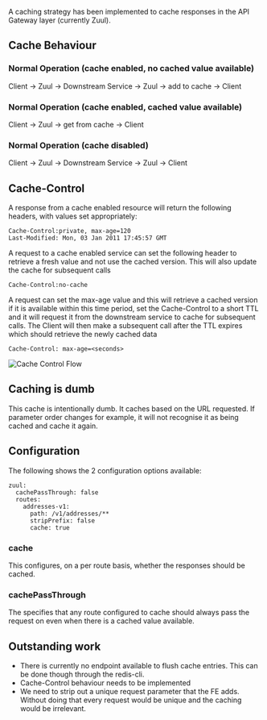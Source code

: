 A caching strategy has been implemented to cache responses in the API Gateway layer (currently Zuul).

## Cache Behaviour

### Normal Operation (cache enabled, no cached value available)
Client -> Zuul -> Downstream Service -> Zuul -> add to cache -> Client

### Normal Operation (cache enabled, cached value available)
Client -> Zuul -> get from cache -> Client

### Normal Operation (cache disabled)
Client -> Zuul -> Downstream Service -> Zuul -> Client

## Cache-Control

A response from a cache enabled resource will return the following headers, with values set appropriately:
```
Cache-Control:private, max-age=120
Last-Modified: Mon, 03 Jan 2011 17:45:57 GMT
```
A request to a cache enabled service can set the following header to retrieve a fresh value and not use the cached version. This will also update the cache for subsequent calls
```
Cache-Control:no-cache
```
A request can set the max-age value and this will retrieve a cached version if it is available within this time period, set the Cache-Control to a short TTL and  it will request it from the downstream service to cache for subsequent calls. The Client will then make a subsequent call after the TTL expires which should retrieve the newly cached data
```
Cache-Control: max-age=<seconds>
```
![Cache Control Flow](https://github.com/ConnectedHomes/bg-rest-api/blob/master/images/Flow%20With%20Cache%20Control.png)

## Caching is dumb
This cache is intentionally dumb. It caches based on the URL requested. If parameter order changes for example, it will not recognise it as being cached and cache it again.

## Configuration
The following shows the 2 configuration options available:
```
zuul:
  cachePassThrough: false
  routes:
    addresses-v1: 
      path: /v1/addresses/**
      stripPrefix: false
      cache: true
```
### cache
This configures, on a per route basis, whether the responses should be cached.

### cachePassThrough
The specifies that any route configured to cache should always pass the request on even when there is a cached value available.

## Outstanding work
 * There is currently no endpoint available to flush cache entries. This can be done though through the redis-cli.
 * Cache-Control behaviour needs to be implemented
 * We need to strip out a unique request parameter that the FE adds. Without doing that every request would be unique and the caching would be irrelevant.